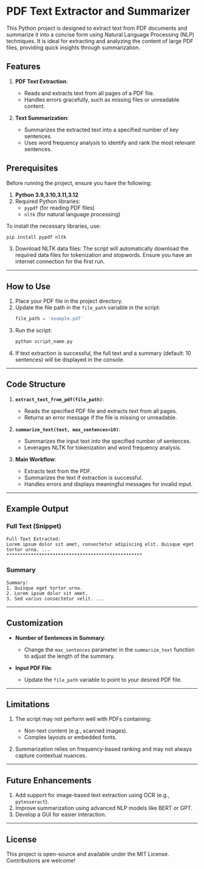 # PDF Text Extractor and Summarizer

This Python project is designed to extract text from PDF documents and summarize it into a concise form using Natural Language Processing (NLP) techniques. It is ideal for extracting and analyzing the content of large PDF files, providing quick insights through summarization.

## Features

1. **PDF Text Extraction**: 
   - Reads and extracts text from all pages of a PDF file.
   - Handles errors gracefully, such as missing files or unreadable content.

2. **Text Summarization**:
   - Summarizes the extracted text into a specified number of key sentences.
   - Uses word frequency analysis to identify and rank the most relevant sentences.


## Prerequisites

Before running the project, ensure you have the following:

1. **Python 3.9,3.10,3.11,3.12**
2. Required Python libraries:
   - `pypdf` (for reading PDF files)
   - `nltk` (for natural language processing)

To install the necessary libraries, use:

```bash
pip install pypdf nltk
```

3. Download NLTK data files:
   The script will automatically download the required data files for tokenization and stopwords. Ensure you have an internet connection for the first run.

---

## How to Use

1. Place your PDF file in the project directory.
2. Update the file path in the `file_path` variable in the script:
   ```python
   file_path = 'example.pdf'
   ```
3. Run the script:
   ```bash
   python script_name.py
   ```
4. If text extraction is successful, the full text and a summary (default: 10 sentences) will be displayed in the console.

---

## Code Structure

1. **`extract_text_from_pdf(file_path)`**:
   - Reads the specified PDF file and extracts text from all pages.
   - Returns an error message if the file is missing or unreadable.

2. **`summarize_text(text, max_sentences=10)`**:
   - Summarizes the input text into the specified number of sentences.
   - Leverages NLTK for tokenization and word frequency analysis.

3. **Main Workflow**:
   - Extracts text from the PDF.
   - Summarizes the text if extraction is successful.
   - Handles errors and displays meaningful messages for invalid input.

---

## Example Output

### Full Text (Snippet)
```
Full Text Extracted:
Lorem ipsum dolor sit amet, consectetur adipiscing elit. Quisque eget tortor urna. ...
**************************************************
```

### Summary
```
Summary:
1. Quisque eget tortor urna. 
2. Lorem ipsum dolor sit amet. 
3. Sed varius consectetur velit. ...
```

---

## Customization

- **Number of Sentences in Summary**:
   - Change the `max_sentences` parameter in the `summarize_text` function to adjust the length of the summary.

- **Input PDF File**:
   - Update the `file_path` variable to point to your desired PDF file.

---

## Limitations

1. The script may not perform well with PDFs containing:
   - Non-text content (e.g., scanned images).
   - Complex layouts or embedded fonts.

2. Summarization relies on frequency-based ranking and may not always capture contextual nuances.

---

## Future Enhancements

1. Add support for image-based text extraction using OCR (e.g., `pytesseract`).
2. Improve summarization using advanced NLP models like BERT or GPT.
3. Develop a GUI for easier interaction.

---

## License

This project is open-source and available under the MIT License. Contributions are welcome!
